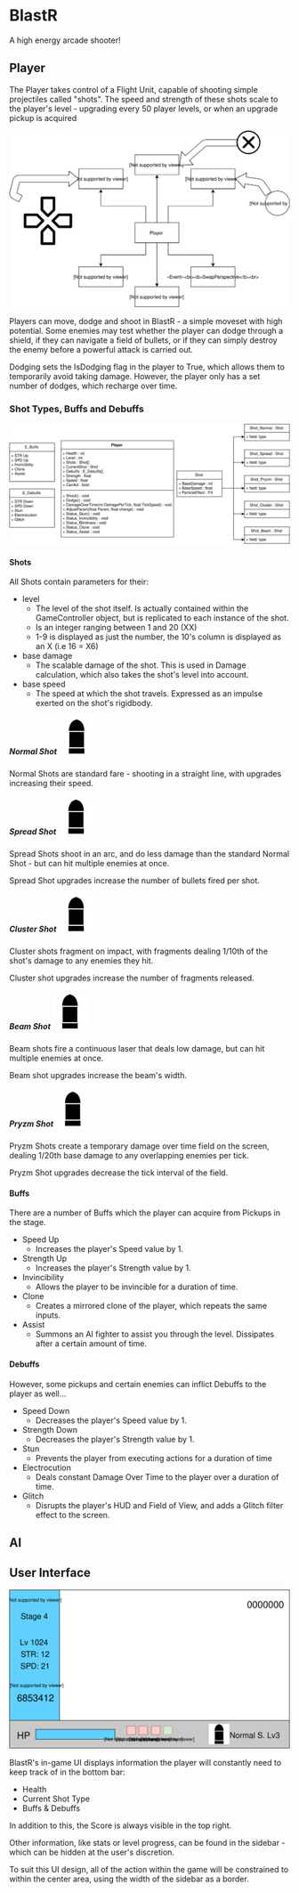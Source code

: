 # BlastR
A high energy arcade shooter!

## Player
The Player takes control of a Flight Unit, capable of shooting simple projectiles called "shots". The speed and strength of these shots scale to the player's level - upgrading every 50 player levels, or when an upgrade pickup is acquired

![Alt text](./Documentation/PlayerInteractions.svg)

Players can move, dodge and shoot in BlastR - a simple moveset with high potential. Some enemies may test whether the player can dodge through a shield, if they can navigate a field of bullets, or if they can simply destroy the enemy before a powerful attack is carried out.

Dodging sets the IsDodging flag in the player to True, which allows them to temporarily avoid taking damage. However, the player only has a set number of dodges, which recharge over time.


### Shot Types, Buffs and Debuffs
![Alt text](./Documentation/MechanicsUML.svg)
#### Shots

All Shots contain parameters for their:
  - level
    - The level of the shot itself. Is actually contained within the GameController object, but is replicated to each instance of the shot.
    - Is an integer ranging between 1 and 20 (XX)
    - 1-9 is displayed as just the number, the 10's column is displayed as an X (i.e 16 = X6)
  - base damage
    - The scalable damage of the shot. This is used in Damage calculation, which also takes the shot's level into account.
  - base speed
    - The speed at which the shot travels. Expressed as an impulse exerted on the shot's rigidbody.

#####  Normal Shot ![Alt text](/Documentation/Shots/Shot_Normal_64.png)

Normal Shots are standard fare - shooting in a straight line, with upgrades increasing their speed.

##### Spread Shot ![Alt text](/Documentation/Shots/Shot_Normal_64.png)

Spread Shots shoot in an arc, and do less damage than the standard Normal Shot - but can hit multiple enemies at once.

Spread Shot upgrades increase the number of bullets fired per shot.

##### Cluster Shot ![Alt text](/Documentation/Shots/Shot_Normal_64.png)

Cluster shots fragment on impact, with fragments dealing 1/10th of the shot's damage to any enemies they hit.

Cluster shot upgrades increase the number of fragments released.

##### Beam Shot ![Alt text](/Documentation/Shots/Shot_Normal_64.png)

Beam shots fire a continuous laser that deals low damage, but can hit multiple enemies at once.

Beam shot upgrades increase the beam's width.

##### Pryzm Shot ![Alt text](/Documentation/Shots/Shot_Normal_64.png)

Pryzm Shots create a temporary damage over time field on the screen, dealing 1/20th base damage to any overlapping enemies per tick.

Pryzm Shot upgrades decrease the tick interval of the field.

#### Buffs
There are a number of Buffs which the player can acquire from Pickups in the stage.
- Speed Up
  - Increases the player's Speed value by 1.
- Strength Up
  - Increases the player's Strength value by 1.
- Invincibility
  - Allows the player to be invincible for a duration of time.
- Clone
  - Creates a mirrored clone of the player, which repeats the same inputs.
- Assist
  - Summons an AI fighter to assist you through the level. Dissipates after a certain amount of time.

#### Debuffs
However, some pickups and certain enemies can inflict Debuffs to the player as well...
- Speed Down
  - Decreases the player's Speed value by 1.
- Strength Down
  - Decreases the player's Strength value by 1.
- Stun
  - Prevents the player from executing actions for a duration of time
- Electrocution
  - Deals constant Damage Over Time to the player over a duration of time.
- Glitch
  - Disrupts the player's HUD and Field of View, and adds a Glitch filter effect to the screen.

## AI


## User Interface
![Alt text](./Documentation/UIWireframe.svg)

BlastR's in-game UI displays information the player will constantly need to keep track of in the bottom bar:
- Health
- Current Shot Type
- Buffs & Debuffs

In addition to this, the Score is always visible in the top right.


Other information, like stats or level progress, can be found in the sidebar - which can be hidden at the user's discretion.

To suit this UI design, all of the action within the game will be constrained to within the center area, using the width of the sidebar as a border.
